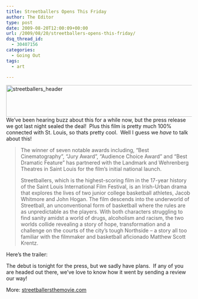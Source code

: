 ```yaml
---
title: Streetballers Opens This Friday
author: The Editor
type: post
date: 2009-08-20T12:00:09+00:00
url: /2009/08/20/streetballers-opens-this-friday/
dsq_thread_id:
  - 30407156
categories:
  - Going Out
tags:
  - art

---
```

[<img class="aligncenter size-full wp-image-1471" title="streetballers_header" src="http://punchingkitty.com/wp-content/uploads/2009/08/streetballers_header.jpg" alt="streetballers_header" width="600" height="86" srcset="http://media.punchingkitty.com/wordpress/2009/08/streetballers_header.jpg 600w, http://media.punchingkitty.com/wordpress/2009/08/streetballers_header-300x43.jpg 300w" sizes="(max-width: 600px) 100vw, 600px" />][1]We&#8217;ve been hearing buzz about this for a while now, but the press release we got last night sealed the deal!  Plus this film is pretty much 100% connected with St. Louis, so thats pretty cool.  Well I guess we _have_ to talk about this!

> The winner of seven notable awards including, “Best Cinematography”, “Jury Award”, “Audience Choice Award” and “Best Dramatic Feature” has partnered with the Landmark and Wehrenberg Theatres in Saint Louis for the film’s initial national launch.
> 
> Streetballers, which is the highest-scoring film in the 17-year history of the Saint Louis International Film Festival, is an Irish-Urban drama that explores the lives of two junior college basketball athletes, Jacob Whitmore and John Hogan. The film descends into the underworld of Streetball, an unconventional form of basketball where the rules are as unpredictable as the players. With both characters struggling to find sanity amidst a world of drugs, alcoholism and racism, the two worlds collide revealing a story of hope, transformation and a challenge on the courts of the city’s tough Northside – a story all too familiar with the filmmaker and basketball aficionado Matthew Scott Krentz.

Here&#8217;s the trailer:
  


The debut is tonight for the press, but we sadly have plans.  If any of you are headed out there, we&#8217;ve love to know how it went by sending a review our way!

More: [streetballersthemovie.com][2]

 [1]: http://punchingkitty.com/wp-content/uploads/2009/08/streetballers_header.jpg
 [2]: http://streetballersthemovie.com/